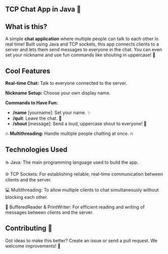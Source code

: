 ## TCP Chat App in Java 💬

## What is this?

A simple **chat application** where multiple people can talk to each other in real time! Built using Java and TCP sockets, this app connects clients to a server and lets them send messages to everyone in the chat. You can even set your nickname and use fun commands like shouting in uppercase! 🚀

## Cool Features

**Real-time Chat:** Talk to everyone connected to the server.

**Nickname Setup:** Choose your own display name.

**Commands to Have Fun:**
- **/name** [yourname]: Set your name. ✨
- **/quit**: Leave the chat. 👋
- **/shout** [message]: Send a loud, uppercase shout to everyone! 📣
  
🔥 **Multithreading:** Handle multiple people chatting at once. 🔥

## Technologies Used

☕ Java: The main programming language used to build the app.

🌐 TCP Sockets: For establishing reliable, real-time communication between clients and the server. 

💻 Multithreading: To allow multiple clients to chat simultaneously without blocking each other. 

📝 BufferedReader & PrintWriter: For efficient reading and writing of messages between clients and the server. 


## Contributing 🤝

Got ideas to make this better? Create an issue or send a pull request. We welcome improvements! 🚀

